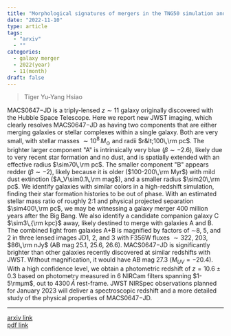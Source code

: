 ```yaml
---
title: "Morphological signatures of mergers in the TNG50 simulation and the Kilo-Degree Survey: the merger fraction from dwarfs to Milky Way-like galaxies"
date: "2022-11-10"
type: article
tags:
  - "arxiv"
  - ""
categories:
  - galaxy merger
  - 2022(year)
  - 11(month)
draft: false
---
```


> Tiger Yu-Yang Hsiao

MACS0647$-$JD is a triply-lensed $z\sim11$ galaxy originally discovered with the Hubble Space Telescope. Here we report new JWST imaging, which clearly resolves MACS0647$-$JD as having two components that are either merging galaxies or stellar complexes within a single galaxy. Both are very small, with stellar masses $\sim10^8\,M_\odot$ and radii  $r&lt;100\,\rm pc$. The brighter larger component &#34;A&#34; is intrinsically very blue ($β\sim-2.6$), likely due to very recent star formation and no dust, and is spatially extended with an effective radius $\sim70\,\rm pc$. The smaller component &#34;B&#34; appears redder ($β\sim-2$), likely because it is older ($100-200\,\rm Myr$) with mild dust extinction ($A_V\sim0.1\,\rm mag$), and a smaller radius $\sim20\,\rm pc$. We identify galaxies with similar colors in a high-redshift simulation, finding their star formation histories to be out of phase. With an estimated stellar mass ratio of roughly 2:1 and physical projected separation $\sim400\,\rm pc$, we may be witnessing a galaxy merger 400 million years after the Big Bang. We also identify a candidate companion galaxy C $\sim3\,{\rm kpc}$ away, likely destined to merge with galaxies A and B. The combined light from galaxies A+B is magnified by factors of $\sim$8, 5, and 2 in three lensed images JD1, 2, and 3 with F356W fluxes $\sim322$, $203$, $86\,\rm nJy$ (AB mag 25.1, 25.6, 26.6). MACS0647$-$JD is significantly brighter than other galaxies recently discovered at similar redshifts with JWST. Without magnification, it would have AB mag 27.3 ($M_{UV}=-20.4$). With a high confidence level, we obtain a photometric redshift of $z=10.6\pm0.3$ based on photometry measured in 6 NIRCam filters spanning $1-5\rmμm$, out to $4300\,Å$ rest-frame. JWST NIRSpec observations planned for January 2023 will deliver a spectroscopic redshift and a more detailed study of the physical properties of MACS0647$-$JD.

---

[arxiv link](https://arxiv.org/abs/2210.14123)  
[pdf link](https://arxiv.org/pdf/2210.14123)